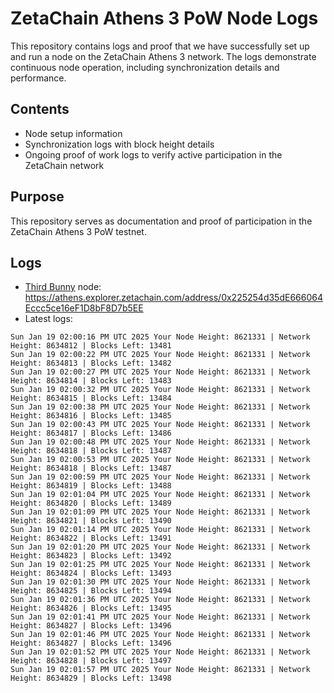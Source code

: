 # ZetaChain Athens 3 PoW Node Logs
This repository contains logs and proof that we have successfully set up and run a node on the ZetaChain Athens 3 network. The logs demonstrate continuous node operation, including synchronization details and performance.

## Contents
- Node setup information
- Synchronization logs with block height details
- Ongoing proof of work logs to verify active participation in the ZetaChain network

## Purpose
This repository serves as documentation and proof of participation in the ZetaChain Athens 3 PoW testnet.

## Logs

- [Third Bunny](https://thirdbunny.xyz/) node: https://athens.explorer.zetachain.com/address/0x225254d35dE666064Eccc5ce16eF1D8bF8D7b5EE
- Latest logs:
```
Sun Jan 19 02:00:16 PM UTC 2025 Your Node Height: 8621331 | Network Height: 8634812 | Blocks Left: 13481
Sun Jan 19 02:00:22 PM UTC 2025 Your Node Height: 8621331 | Network Height: 8634813 | Blocks Left: 13482
Sun Jan 19 02:00:27 PM UTC 2025 Your Node Height: 8621331 | Network Height: 8634814 | Blocks Left: 13483
Sun Jan 19 02:00:32 PM UTC 2025 Your Node Height: 8621331 | Network Height: 8634815 | Blocks Left: 13484
Sun Jan 19 02:00:38 PM UTC 2025 Your Node Height: 8621331 | Network Height: 8634816 | Blocks Left: 13485
Sun Jan 19 02:00:43 PM UTC 2025 Your Node Height: 8621331 | Network Height: 8634817 | Blocks Left: 13486
Sun Jan 19 02:00:48 PM UTC 2025 Your Node Height: 8621331 | Network Height: 8634818 | Blocks Left: 13487
Sun Jan 19 02:00:53 PM UTC 2025 Your Node Height: 8621331 | Network Height: 8634818 | Blocks Left: 13487
Sun Jan 19 02:00:59 PM UTC 2025 Your Node Height: 8621331 | Network Height: 8634819 | Blocks Left: 13488
Sun Jan 19 02:01:04 PM UTC 2025 Your Node Height: 8621331 | Network Height: 8634820 | Blocks Left: 13489
Sun Jan 19 02:01:09 PM UTC 2025 Your Node Height: 8621331 | Network Height: 8634821 | Blocks Left: 13490
Sun Jan 19 02:01:14 PM UTC 2025 Your Node Height: 8621331 | Network Height: 8634822 | Blocks Left: 13491
Sun Jan 19 02:01:20 PM UTC 2025 Your Node Height: 8621331 | Network Height: 8634823 | Blocks Left: 13492
Sun Jan 19 02:01:25 PM UTC 2025 Your Node Height: 8621331 | Network Height: 8634824 | Blocks Left: 13493
Sun Jan 19 02:01:30 PM UTC 2025 Your Node Height: 8621331 | Network Height: 8634825 | Blocks Left: 13494
Sun Jan 19 02:01:36 PM UTC 2025 Your Node Height: 8621331 | Network Height: 8634826 | Blocks Left: 13495
Sun Jan 19 02:01:41 PM UTC 2025 Your Node Height: 8621331 | Network Height: 8634827 | Blocks Left: 13496
Sun Jan 19 02:01:46 PM UTC 2025 Your Node Height: 8621331 | Network Height: 8634827 | Blocks Left: 13496
Sun Jan 19 02:01:52 PM UTC 2025 Your Node Height: 8621331 | Network Height: 8634828 | Blocks Left: 13497
Sun Jan 19 02:01:57 PM UTC 2025 Your Node Height: 8621331 | Network Height: 8634829 | Blocks Left: 13498
```

